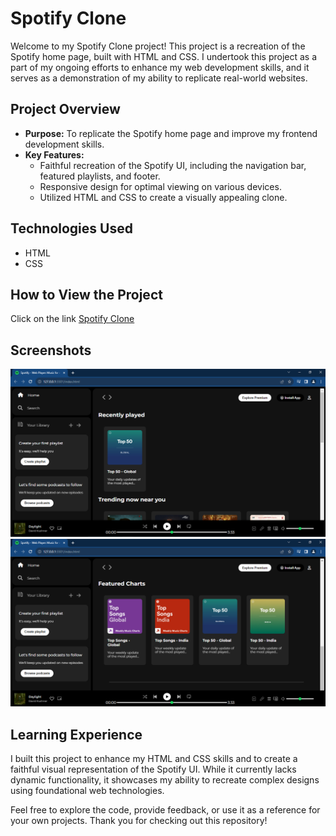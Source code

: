 # Spotify Clone

Welcome to my Spotify Clone project! This project is a recreation of the Spotify home page, built with HTML and CSS. I undertook this project as a part of my ongoing efforts to enhance my web development skills, and it serves as a demonstration of my ability to replicate real-world websites.

## Project Overview

- **Purpose:** To replicate the Spotify home page and improve my frontend development skills.
- **Key Features:**
  - Faithful recreation of the Spotify UI, including the navigation bar, featured playlists,
    and footer.
  - Responsive design for optimal viewing on various devices.
  - Utilized HTML and CSS to create a visually appealing clone.

## Technologies Used

- HTML
- CSS

## How to View the Project

Click on the link [Spotify Clone](https://rishabh-rander.github.io/Spotify_Clone/)

## Screenshots

![Screenshot 1](/screenshots/Screenshot1.png)
![Screenshot 2](/screenshots/Screenshot2.png)

## Learning Experience

I built this project to enhance my HTML and CSS skills and to create a faithful visual representation of the Spotify UI. While it currently lacks dynamic functionality, it showcases my ability to recreate complex designs using foundational web technologies.

Feel free to explore the code, provide feedback, or use it as a reference for your own projects. Thank you for checking out this repository!
